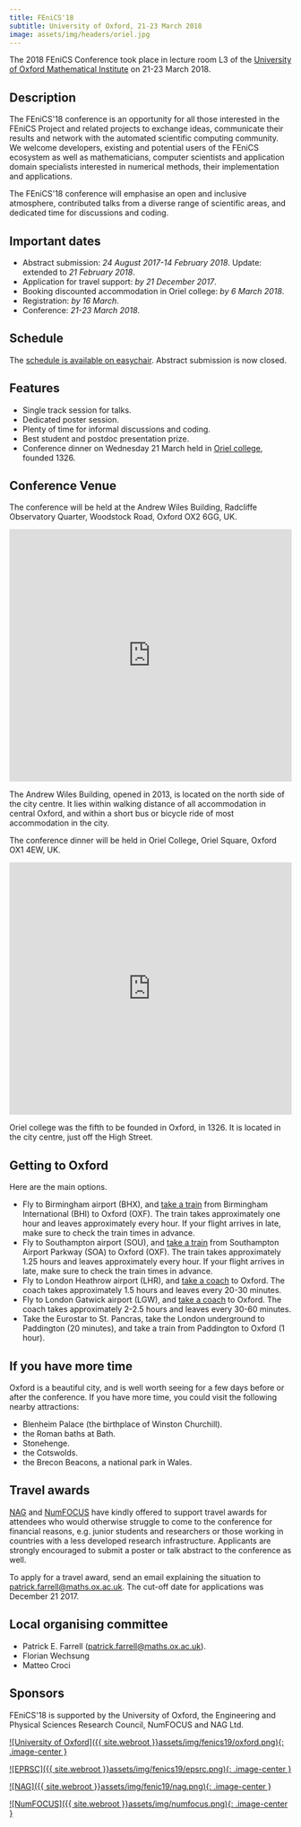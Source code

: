 ```yaml
---
title: FEniCS'18
subtitle: University of Oxford, 21-23 March 2018
image: assets/img/headers/oriel.jpg
---
```

The 2018 FEniCS Conference took place in lecture room L3 of the <a href="http://www.maths.ox.ac.uk" target="_blank">University of Oxford Mathematical Institute</a> on 21-23 March 2018.

## Description
The FEniCS'18 conference is an opportunity for all those interested in the FEniCS Project and related projects to exchange ideas, communicate their results and network with the automated scientific computing community. We welcome developers, existing and potential users of the FEniCS ecosystem as well as mathematicians, computer scientists and application domain specialists interested in numerical methods, their implementation and applications.

The FEniCS'18 conference will emphasise an open and inclusive atmosphere, contributed talks from a diverse range of scientific areas, and dedicated time for discussions and coding.

## Important dates

- Abstract submission: *24 August 2017-14 February 2018*. Update: extended to *21 February 2018*.
- Application for travel support: *by 21 December 2017*.
- Booking discounted accommodation in Oriel college: *by 6 March 2018*.
- Registration: *by 16 March*.
- Conference: *21-23 March 2018*.

## Schedule
The <a href="http://easychair.org/smart-program/FEniCS18/">schedule is available on easychair</a>. Abstract submission is now closed.

## Features

- Single track session for talks.
- Dedicated poster session.
- Plenty of time for informal discussions and coding.
- Best student and postdoc presentation prize.
- Conference dinner on Wednesday 21 March held in <a href="http://www.oriel.ox.ac.uk">Oriel college</a>, founded 1326.

## Conference Venue
The conference will be held at the Andrew Wiles Building, Radcliffe Observatory Quarter, Woodstock Road, Oxford OX2 6GG, UK.

<iframe loading="lazy" style="border: 0;" src="https://www.google.com/maps/embed/v1/place?q=Mathematical+Institute+Oxford&amp;zoom=14&amp;key=AIzaSyC-acu8l9xcDppefWI9_yvfO4Xk7H0Ohhw" allowfullscreen="allowfullscreen" width="100%" height="450" frameborder="0"><br />
</iframe>

The Andrew Wiles Building, opened in 2013, is located on the north side of the city centre. It lies within walking distance of all accommodation in central Oxford, and within a short bus or bicycle ride of most accommodation in the city.

The conference dinner will be held in Oriel College, Oriel Square, Oxford OX1 4EW, UK.

<iframe loading="lazy" style="border: 0;" src="https://www.google.com/maps/embed/v1/place?q=Oriel+College+Oxford&amp;zoom=14&amp;key=AIzaSyC-acu8l9xcDppefWI9_yvfO4Xk7H0Ohhw" allowfullscreen="allowfullscreen" width="100%" height="450" frameborder="0"><br />
</iframe>

Oriel college was the fifth to be founded in Oxford, in 1326. It is located in the city centre, just off the High Street.

## Getting to Oxford
Here are the main options.

- Fly to Birmingham airport (BHX), and <a href="https://www.crosscountrytrains.co.uk/">take a train</a> from Birmingham International (BHI) to Oxford (OXF). The train takes approximately one hour and leaves approximately every hour. If your flight arrives in late, make sure to check the train times in advance.
- Fly to Southampton airport (SOU), and <a href="https://www.crosscountrytrains.co.uk/">take a train</a> from Southampton Airport Parkway (SOA) to Oxford (OXF). The train takes approximately 1.25 hours and leaves approximately every hour. If your flight arrives in late, make sure to check the train times in advance.
- Fly to London Heathrow airport (LHR), and <a href="https://airline.oxfordbus.co.uk/">take a coach</a> to Oxford. The coach takes approximately 1.5 hours and leaves every 20-30 minutes.
- Fly to London Gatwick airport (LGW), and <a href="https://airline.oxfordbus.co.uk/">take a coach</a> to Oxford. The coach takes approximately 2-2.5 hours and leaves every 30-60 minutes.
- Take the Eurostar to St. Pancras, take the London underground to Paddington (20 minutes), and take a train from Paddington to Oxford (1 hour).

## If you have more time
Oxford is a beautiful city, and is well worth seeing for a few days before or after the conference. If you have more time, you could visit the following nearby attractions:

- Blenheim Palace (the birthplace of Winston Churchill).
- the Roman baths at Bath.
- Stonehenge.
- the Cotswolds.
- the Brecon Beacons, a national park in Wales.

## Travel awards
<a href="http://www.nag.co.uk">NAG</a> and <a href="http://www.numfocus.org">NumFOCUS</a> have kindly offered to support travel awards for attendees who would otherwise struggle to come to the conference for financial reasons, e.g. junior students and researchers or those working in countries with a less developed research infrastructure. Applicants are strongly encouraged to submit a poster or talk abstract to the conference as well.

To apply for a travel award, send an email explaining the situation to <a href="mailto:patrick.farrell@maths.ox.ac.uk">patrick.farrell@maths.ox.ac.uk</a>. The cut-off date for applications was December 21 2017.

## Local organising committee

- Patrick E. Farrell (<a href="mailto:patrick.farrell@maths.ox.ac.uk">patrick.farrell@maths.ox.ac.uk</a>).
- Florian Wechsung
- Matteo Croci

## Sponsors
FEniCS'18 is supported by the University of Oxford, the Engineering and Physical Sciences Research Council, NumFOCUS and NAG Ltd.

[![University of Oxford]({{ site.webroot }}assets/img/fenics19/oxford.png){: .image-center }](https://www.ox.ac.uk/)

[![EPRSC]({{ site.webroot }}assets/img/fenics19/epsrc.png){: .image-center }](https://www.epsrc.ac.uk/)

[![NAG]({{ site.webroot }}assets/img/fenic19/nag.png){: .image-center }](https://www.nag.co.uk/)

[![NumFOCUS]({{ site.webroot }}assets/img/numfocus.png){: .image-center }](https://www.numfocus.org/)
